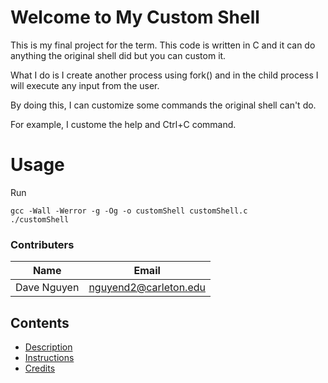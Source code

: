 # Welcome to My Custom Shell

This is my final project for the term. This code is written in C and it can do anything the original shell did but you can custom it.

What I do is I create another process using fork() and in the child process I will execute any input from the user.

By doing this, I can customize some commands the original shell can't do.

For example, I custome the help and Ctrl+C command.

# Usage

Run

```
gcc -Wall -Werror -g -Og -o customShell customShell.c
./customShell
```

### Contributers

| Name        | Email                 |
| ----------- | --------------------- |
| Dave Nguyen | nguyend2@carleton.edu |

## Contents

- [Description](#description)
- [Instructions](#instructions)
- [Credits](#credits)
